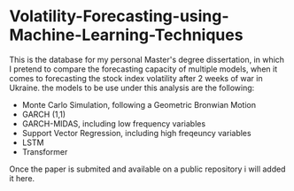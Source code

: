# Volatility-Forecasting-using-Machine-Learning-Techniques
This is the database for my personal Master's degree dissertation, in which I pretend to compare the forecasting capacity of multiple models, when it comes to forecasting the stock index volatility after 2 weeks of war in Ukraine.
the models to be use under this analysis are the following:

- Monte Carlo Simulation, following a Geometric Bronwian Motion
- GARCH (1,1)
- GARCH-MIDAS, including low frequency variables
- Support Vector Regression, including high freqeuncy variables
- LSTM
- Transformer

Once the paper is submited and available on a public repository i will added it here.
